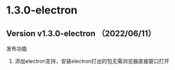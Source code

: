 # 1.3.0-electron

## Version v1.3.0-electron （2022/06/11）

发布功能

1. 添加electron支持，安装electron打出的包无需浏览器直接窗口打开
